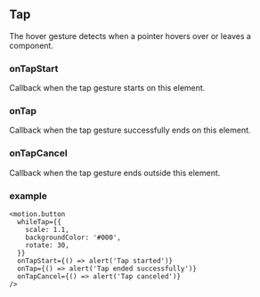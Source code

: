 ## Tap

The hover gesture detects when a pointer hovers over or leaves a component.


### onTapStart

Callback when the tap gesture starts on this element.

### onTap

Callback when the tap gesture successfully ends on this element.

### onTapCancel

Callback when the tap gesture ends outside this element.

### example

```
<motion.button
  whileTap={{
    scale: 1.1,
    backgroundColor: '#000',
    rotate: 30,
  }}
  onTapStart={() => alert('Tap started')}
  onTap={() => alert('Tap ended successfully')}
  onTapCancel={() => alert('Tap canceled')}
/>
```

